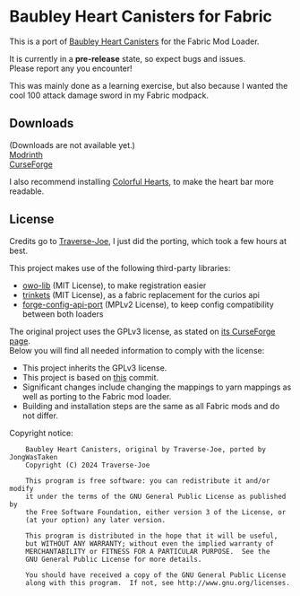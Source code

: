 # Baubley Heart Canisters for Fabric
This is a port of [Baubley Heart Canisters](https://github.com/Traverse-Joe/Baubley-Heart-Canisters) for the Fabric Mod Loader.  
  
It is currently in a **pre-release** state, so expect bugs and issues.  
Please report any you encounter!  
  
This was mainly done as a learning exercise, but also because I wanted the cool 100 attack damage sword in my Fabric modpack.
  
## Downloads
(Downloads are not available yet.)  
[Modrinth](https://modrinth.com/mod/bhc-fabric)   
[CurseForge]()  
  
I also recommend installing [Colorful Hearts](https://modrinth.com/mod/colorful-hearts), to make the heart bar more readable.
## License
Credits go to [Traverse-Joe](https://github.com/Traverse-Joe), I just did the porting, which took a few hours at best.  
  
This project makes use of the following third-party libraries:

- [owo-lib](https://modrinth.com/mod/owo-lib) (MIT License), to make registration easier
- [trinkets](https://modrinth.com/mod/trinkets) (MIT License), as a fabric replacement for the curios api
- [forge-config-api-port](https://modrinth.com/mod/forge-config-api-port) (MPLv2 License), to keep config compatibility between both loaders

The original project uses the GPLv3 license, as stated on [its CurseForge page](https://www.curseforge.com/minecraft/mc-mods/baubley-heart-canisters).  
Below you will find all needed information to comply with the license:  
- This project inherits the GPLv3 license.
- This project is based on [this](https://github.com/Traverse-Joe/Baubley-Heart-Canisters/tree/6b2ad98503e82403cdf9d2dc62d026deede8a8e0) commit.
- Significant changes include changing the mappings to yarn mappings as well as porting to the Fabric mod loader.
- Building and installation steps are the same as all Fabric mods and do not differ.
  
Copyright notice:
```
    Baubley Heart Canisters, original by Traverse-Joe, ported by JongWasTaken
    Copyright (C) 2024 Traverse-Joe

    This program is free software: you can redistribute it and/or modify
    it under the terms of the GNU General Public License as published by
    the Free Software Foundation, either version 3 of the License, or
    (at your option) any later version.

    This program is distributed in the hope that it will be useful,
    but WITHOUT ANY WARRANTY; without even the implied warranty of
    MERCHANTABILITY or FITNESS FOR A PARTICULAR PURPOSE.  See the
    GNU General Public License for more details.

    You should have received a copy of the GNU General Public License
    along with this program.  If not, see http://www.gnu.org/licenses.
```
